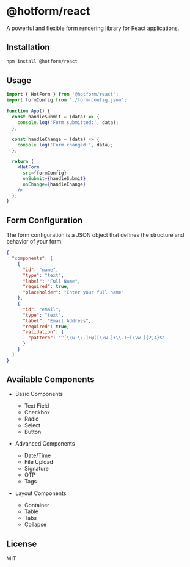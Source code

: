 # @hotform/react

A powerful and flexible form rendering library for React applications.

## Installation

```bash
npm install @hotform/react
```

## Usage

```jsx
import { HotForm } from '@hotform/react';
import formConfig from './form-config.json';

function App() {
  const handleSubmit = (data) => {
    console.log('Form submitted:', data);
  };

  const handleChange = (data) => {
    console.log('Form changed:', data);
  };

  return (
    <HotForm 
      src={formConfig} 
      onSubmit={handleSubmit}
      onChange={handleChange}
    />
  );
}
```

## Form Configuration

The form configuration is a JSON object that defines the structure and behavior of your form:

```json
{
  "components": [
    {
      "id": "name",
      "type": "text",
      "label": "Full Name",
      "required": true,
      "placeholder": "Enter your full name"
    },
    {
      "id": "email",
      "type": "text",
      "label": "Email Address",
      "required": true,
      "validation": {
        "pattern": "^[\\w-\\.]+@([\\w-]+\\.)+[\\w-]{2,4}$"
      }
    }
  ]
}
```

## Available Components

- Basic Components
  - Text Field
  - Checkbox
  - Radio
  - Select
  - Button

- Advanced Components
  - Date/Time
  - File Upload
  - Signature
  - OTP
  - Tags

- Layout Components
  - Container
  - Table
  - Tabs
  - Collapse

## License

MIT